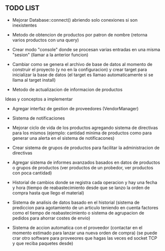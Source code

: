 ## TODO LIST

- Mejorar Database::connect() abriendo solo conexiones si son inexistentes

- Metodo de obtencion de productos por patron de nombre (retorna varios productos con una query)

- Crear modo "console" donde se procesan varias entradas en una misma "sesion" (llamar a la anterior funcion)

- Cambiar como se genera el archivo de base de datos al momento de construir el proyecto (y no en la configuracion) y crear target para inicializar la base de datos (el target es llamao automaticamente si se llama al target install)

- Metodo de actualizacion de informacion de productos

Ideas y conceptos a implementar

- Agregar interfaz de gestion de proveedores (VendorManager)

- Sistema de notificaciones

- Mejorar ciclo de vida de los productos agregando sistema de directivas para los mismos (ejemplo: cantidad minima de productos como para generar una alerta en el sistema de notificacones)

- Crear sistema de grupos de productos para facilitar la administracion de directivas

- Agregar sistema de informes avanzados basados en datos de productos o grupos de productos (ver productos de un probedor, ver productos con poca cantidad)

- Historial de cambios donde se registra cada operacion y hay una fecha y hora (tiempo de reabastecimiento desde que se lanzo la orden de compra hasta que llego el material)

- Sistema de analisis de datos basado en el historial (sistema de prediccion para agotamiento de un articulo teniendo en cuenta factores como el tiempo de reabastecimiento o sistema de agrupacion de pedidos para ahorrar costes de envio)

- Sistema de accion automatica con el proveedor (contactar en el momento estimado para lanzar una nueva orden de compra) (se puede crar otro software para proveeores que hagas las veces ed socket TCP y que reciba paquetes desde)
